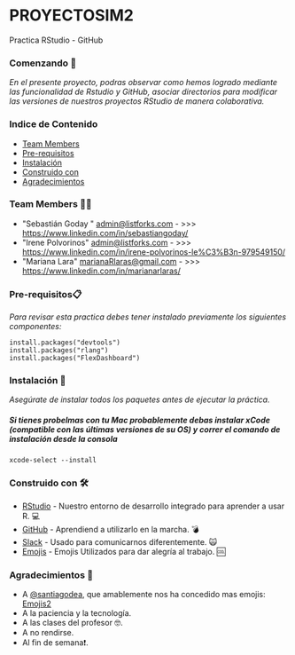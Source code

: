 
# PROYECTOSIM2
Practica RStudio - GitHub

### Comenzando 🚀
_En el presente proyecto, podras observar como hemos logrado mediante las funcionalidad de Rstudio y GitHub, asociar directorios para modificar las versiones de nuestros proyectos RStudio de manera colaborativa._


### Indice de Contenido
* [Team Members](#team-members)
* [Pre-requisitos](#pre-requisitos)
* [Instalación](#Instalación)
* [Construido con](#Construido-con)
* [Agradecimientos](#Expresiones-de-gratitud)

### <a name="team-members"></a>Team Members :man::dancers:
* "Sebastián Goday " <admin@listforks.com> - >>> <https://www.linkedin.com/in/sebastiangoday/>
* "Irene Polvorinos" <admin@listforks.com> - >>> <https://www.linkedin.com/in/irene-polvorinos-le%C3%B3n-979549150/>
* "Mariana Lara" <marianaRlaras@gmail.com> - >>> <https://www.linkedin.com/in/marianarlaras/>

### <a name="Pre-requisitos"></a>Pre-requisitos📋
_Para revisar esta practica debes tener instalado previamente los siguientes componentes:_

```
install.packages("devtools")
install.packages("rlang")
install.packages("FlexDashboard")
```
### <a name="Instalación"></a>Instalación 🔧
_Asegúrate de instalar todos los paquetes antes de ejecutar la práctica._
##### Si tienes probelmas con tu Mac probablemente debas instalar xCode (compatible con las últimas versiones de su OS) y correr el comando de instalación desde la consola

```
xcode-select --install 
```
### <a name="Construido-con"></a>Construido con 🛠️
* [RStudio](https://rstudio.com/products/rstudio/download/) - Nuestro entorno de desarrollo integrado para aprender a usar R. 💻
* [GitHub](http://www.github.com/) - Aprendiend a utilizarlo en la marcha. 💣
* [Slack](https://slack.com/) - Usado para comunicarnos diferentemente. :scream_cat:
* [Emojis](https://gist.github.com/rxaviers/7360908) - Emojis Utilizados para dar alegría al trabajo. 🆒


### <a name="Expresiones-de-gratitud"></a> Agradecimientos 🎁
* A [@santiagodea](https://github.com/santiagodea), que amablemente nos ha concedido mas emojis: [Emojis2](https://emojipedia.org/unicode-5.2/)
* A la paciencia y la tecnología. 
* A las clases del profesor 🤓.
* A no rendirse.
* Al fin de semana❗.




